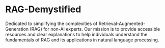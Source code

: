 # RAG-Demystified
Dedicated to simplifying the complexities of Retrieval-Augmented-Generation (RAG) for non-AI experts. Our mission is to provide accessible resources and clear explanations to help individuals understand the fundamentals of RAG and its applications in natural language processing.
